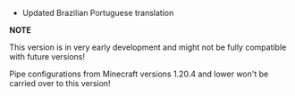- Updated Brazilian Portuguese translation

**NOTE**

This version is in very early development and might not be fully compatible with future versions!

Pipe configurations from Minecraft versions 1.20.4 and lower won't be carried over to this version!